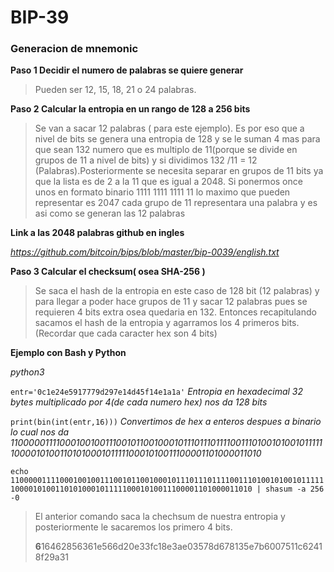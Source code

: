 # BIP-39


### Generacion de mnemonic
**Paso 1  Decidir el numero de palabras se quiere generar**

> Pueden ser  12, 15, 18, 21 o 24 palabras.

 **Paso 2 Calcular la entropia en un rango de 128 a 256 bits**

> Se van a sacar 12 palabras ( para este ejemplo). Es por eso que a nivel de bits se genera una entropia de 128 y se le suman 4 mas para que sean 132 numero que es multiplo de 11(porque se divide en grupos de 11 a nivel de bits) y si dividimos 132 /11 = 12 (Palabras).Posteriormente se necesita separar en grupos de 11 bits ya que la lista es de
> 2 a la 11 que es igual a 2048. Si ponermos once unos en formato binario 1111 1111 1111 11 lo maximo 
> que pueden representar es 2047 cada grupo de 11 representara una palabra y es asi como se generan las 12 palabras

**Link a las 2048 palabras github en ingles**

*https://github.com/bitcoin/bips/blob/master/bip-0039/english.txt*

**Paso 3 Calcular el checksum( osea SHA-256 )**

> Se saca el hash de la entropia en este caso de 128 bit (12 palabras) y para llegar a poder hace grupos de 11 y sacar 12 palabras pues se requieren
> 4 bits extra osea quedaria en 132. Entonces recapitulando sacamos el hash de la entropia y agarramos los 4 primeros bits.(Recordar que cada caracter hex son 4 bits)

**Ejemplo con Bash y Python**

*python3*

`entr='0c1e24e5917779d297e14d45f14e1a1a'` *Entropia en hexadecimal 32 bytes multiplicado por 4(de cada numero hex) nos da 128 bits*

`print(bin(int(entr,16)))`  *Convertimos de hex a enteros despues a binario lo cual nos da 1100000111100010010011100101100100010111011101111001110100101001011111100001010011010100010111110001010011100001101000011010*

`echo 1100000111100010010011100101100100010111011101111001110100101001011111100001010011010100010111110001010011100001101000011010 | shasum -a 256 -0`

> El anterior comando saca la chechsum de nuestra entropia y posteriormente le sacaremos los primero 4 bits.
> 
> **6**16462856361e566d20e33fc18e3ae03578d678135e7b6007511c62418f29a31
> 















